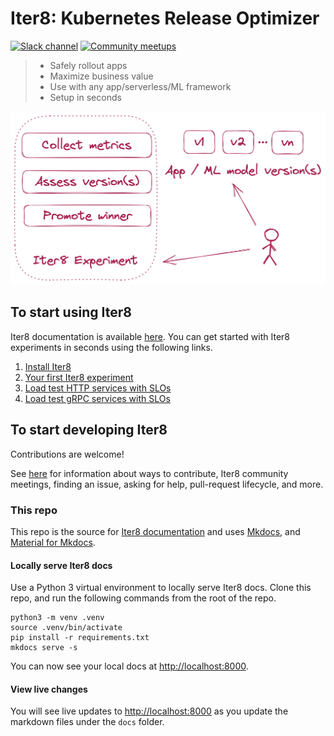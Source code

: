 # Iter8: Kubernetes Release Optimizer

[![Slack channel](https://img.shields.io/badge/Slack-Join-purple)](https://join.slack.com/t/iter8-tools/shared_invite/zt-awl2se8i-L0pZCpuHntpPejxzLicbmw)
[![Community meetups](https://img.shields.io/badge/meet-Iter8%20community%20meetups-brightgreen)](https://iter8.tools/0.8/getting-started/help/)

>   - Safely rollout apps
>   - Maximize business value
>   - Use with any app/serverless/ML framework
>   - Setup in seconds

![Iter8 intro](docs/images/iter8-intro-dark.png)


## To start using Iter8

Iter8 documentation is available [here](https://iter8.tools). You can get started with Iter8 experiments in seconds using the following links.

1.  [Install Iter8](https://iter8.tools/0.8/getting-started/install/)
2.  [Your first Iter8 experiment](https://iter8.tools/0.8/getting-started/your-first-experiment/)
3.  [Load test HTTP services with SLOs](https://iter8.tools/0.8/tutorials/load-test-http/usage/)
4.  [Load test gRPC services with SLOs](https://iter8.tools/0.8/tutorials/load-test-grpc/usage/)

## To start developing Iter8

Contributions are welcome! 

See [here](CONTRIBUTING.md) for information about ways to contribute, Iter8 community meetings, finding an issue, asking for help, pull-request lifecycle, and more.

### This repo
This repo is the source for [Iter8 documentation](https://iter8.tools) and uses [Mkdocs](https://www.mkdocs.org/user-guide/writing-your-docs/), and [Material for Mkdocs](https://squidfunk.github.io/mkdocs-material/).

#### Locally serve Iter8 docs
Use a Python 3 virtual environment to locally serve Iter8 docs. Clone this repo, and run the following commands from the root of the repo.

```shell
python3 -m venv .venv
source .venv/bin/activate
pip install -r requirements.txt
mkdocs serve -s
```

You can now see your local docs at [http://localhost:8000](http://localhost:8000).

#### View live changes
You will see live updates to [http://localhost:8000](http://localhost:8000) as you update the markdown files under the `docs` folder.

